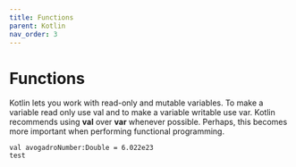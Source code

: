 ```yaml
---
title: Functions
parent: Kotlin
nav_order: 3
---
```


# Functions

Kotlin lets you work with read-only and mutable variables. To make a variable
read only use val and to make a variable writable use var. Kotlin recommends
using **val** over **var** whenever possible. Perhaps, this becomes more important
when performing functional programming.

```
val avogadroNumber:Double = 6.022e23
test
```